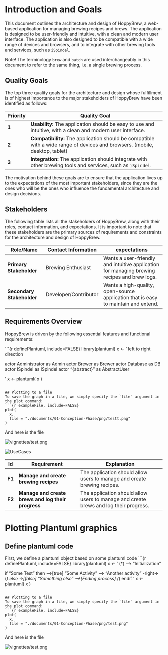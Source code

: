 # Introduction and Goals

This document outlines the architecture and design of HoppyBrew, a web-based application for managing brewing recipes and brews. The application is designed to be user-friendly and intuitive, with a clean and modern user interface. The application is also designed to be compatible with a wide range of devices and browsers, and to integrate with other brewing tools and services, such as `iSpindel`.

Note\! The terminology `brew` and `batch` are used interchangeably in this document to refer to the same thing, i.e. a single brewing process.

## Quality Goals

The top three quality goals for the architecture and design whose fulfillment is of highest importance to the major stakeholders of HoppyBrew have been identified as follows:

| **Priority**  | **Quality Goal** |
| -             | --- |
| **1**         | **Usability:** The application should be easy to use and intuitive, with a clean and modern user interface. |
| **2**         | **Compatibility:** The application should be compatible with a wide range of devices and browsers. (mobile, desktop, tablet) |
| **3**         | **Integration:** The application should integrate with other brewing tools and services, such as `iSpindel`. |

The motivation behind these goals are to ensure that the application lives up to the expectations of the most important stakeholders, since they are the ones who will be the ones who influence the fundamental architecture and design decisions.

## Stakeholders

The following table lists all the stakeholders of HoppyBrew, along with their roles, contact information, and expectations. It is important to note that these stakeholders are the primary sources of requirements and constraints for the architecture and design of HoppyBrew.

| **Role/Name**             | **Contact Information** | **expectations**                                                                            |
| ------------------------- | ----------------------- | ------------------------------------------------------------------------------------------- |
| **Primary Stakeholder**   | Brewing Enthusiast      | Wants a user-friendly and intuitive application for managing brewing recipes and brew logs. |
| **Secondary Stakeholder** | Developer/Contributor   | Wants a high-quality, open-source application that is easy to maintain and extend.          |

## Requirements Overview

HoppyBrew is driven by the following essential features and functional requirements:

\`\`\`{r definePlantuml, include=FALSE} library(plantuml) x \<- ’ left to right direction

actor Administrator as Admin actor Brewer as Brewer actor Database as DB actor ISpindel as ISpindel actor “{abstract}” as AbstractUser

’ x \<- plantuml( x )

```` 

## Plotting to a file
To save the graph in a file, we simply specify the `file` argument in the plot command:
```{r exampleFile, include=FALSE}
plot(
  x,
  file = "./documents/01-Conception-Phase/png/testt.png"
)
````

And here is the file

![vignettes/test.png](/home/asbjorn/Nextcloud/repo/iu-project-software-engineering/documents/01-Conception-Phase/png/testt.png)

![UseCases](/home/asbjorn/Nextcloud/repo/iu-project-software-engineering/documents/01-Conception-Phase/png/Use-Case-Diagram-HoppyBrew.png)

| **Id** | **Requirement**                                    | **Explanation**                                                                       |
| ------ | -------------------------------------------------- | ------------------------------------------------------------------------------------- |
| **F1** | **Manage and create brewing recipes**              | The application should allow users to manage and create brewing recipes.              |
| **F2** | **Manage and create brews and log their progress** | The application should allow users to manage and create brews and log their progress. |

# Plotting Plantuml graphics

## Define plantuml code

First, we define a plantuml object based on some plantuml code \`\`\`{r definePlantuml, include=FALSE} library(plantuml) x \<- ’ (\*) –\> “Initialization”

if “Some Test” then –\>\[true\] “Some Activity” –\> “Another activity” -right-\> (*) else -\>\[false\] “Something else” –\>\[Ending process\] (*) endif ’ x \<- plantuml( x )

```` 

## Plotting to a file
To save the graph in a file, we simply specify the `file` argument in the plot command:
```{r exampleFile, include=FALSE}
plot(
  x,
  file = "./documents/01-Conception-Phase/png/test.png"
)
````

And here is the file

![vignettes/test.png](/home/asbjorn/Nextcloud/repo/iu-project-software-engineering/documents/01-Conception-Phase/png/test.png)
